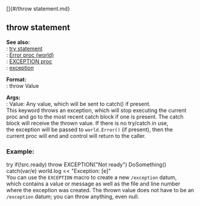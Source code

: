 []{#/throw statement.md}    
## throw statement    
**See also:**    
:   [try statement](/proc/try)    
:   [Error proc (world)](/world/proc/Error)    
:   [EXCEPTION proc](/proc/EXCEPTION)    
:   [exception](/exception)    
<!-- -->    
**Format:**    
:   throw Value    
<!-- -->    
**Args:**    
:   Value: Any value, which will be sent to catch() if present.    
This keyword throws an exception, which will stop executing the current    
proc and go to the most recent catch block if one is present. The catch    
block will receive the thrown value. If there is no try/catch in use,    
the exception will be passed to `world.Error()` (if present), then the    
current proc will end and control will return to the caller.    
### Example:    
try if(!src.ready) throw EXCEPTION(\"Not ready\") DoSomething()    
catch(var/e) world.log \<\< \"Exception: \[e\]\"    
You can use the `EXCEPTION` macro to create a new `/exception` datum,    
which contains a value or message as well as the file and line number    
where the exception was created. The thrown value does not have to be an    
`/exception` datum; you can throw anything, even null.  